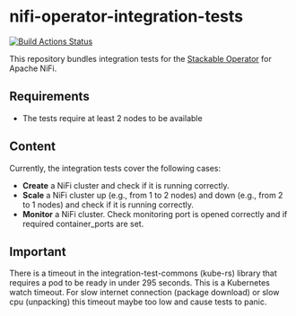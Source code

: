 # nifi-operator-integration-tests

[![Build Actions Status](https://ci.stackable.tech/job/NiFi%20Operator%20Integration%20Tests/badge/icon?subject=Integration%20Tests)](https://ci.stackable.tech/job/NiFi%20Operator%20Integration%20Tests)

This repository bundles integration tests for the [Stackable Operator](https://github.com/stackabletech/nifi-operator) for Apache NiFi.

## Requirements

- The tests require at least 2 nodes to be available

## Content

Currently, the integration tests cover the following cases:

- **Create** a NiFi cluster and check if it is running correctly.
- **Scale** a NiFi cluster up (e.g., from 1 to 2 nodes) and down (e.g., from 2 to 1 nodes) and check if it is running correctly.
- **Monitor** a NiFi cluster. Check monitoring port is opened correctly and if required container_ports are set.

## Important
There is a timeout in the integration-test-commons (kube-rs) library that requires a pod to be ready in under 295 seconds. This is a Kubernetes watch timeout. For slow internet connection (package download) or slow cpu (unpacking) this timeout maybe too low and cause tests to panic.